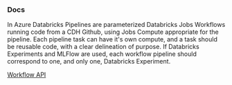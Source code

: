 ### Docs

In Azure Databricks Pipelines are parameterized Databricks Jobs Workflows running code from a CDH Github, using Jobs Compute appropriate for the pipeline. Each pipeline task can have it's own compute, and a task should be reusable code, with a clear delineation of purpose. If Databricks Experiments and MLFlow are used, each workflow pipeline should correspond to one, and only one, Databricks Experiment.

[Workflow API](https://docs.databricks.com/api/azure/workspace/jobs)
